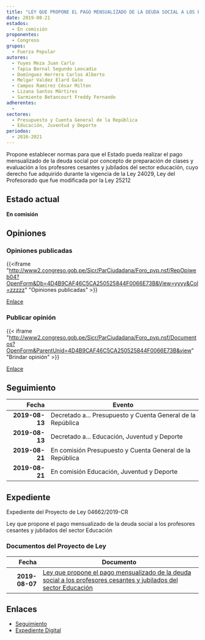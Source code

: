 ```yaml
---
title: "LEY QUE PROPONE EL PAGO MENSUALIZADO DE LA DEUDA SOCIAL A LOS PROFESORES CESANTES Y JUBILADOS DEL SECTOR EDUCACIÓN"
date: 2019-08-21
estados: 
  - En comisión
proponentes: 
  - Congreso
grupos: 
  - Fuerza Popular
autores: 
  - Yuyes Meza Juan Carlo
  - Tapia Bernal Segundo Leocadio
  - Domínguez Herrera Carlos Alberto
  - Melgar Valdez Elard Galo
  - Campos Ramírez César Milton
  - Lizana Santos Mártires
  - Sarmiento Betancourt Freddy Fernando
adherentes: 
  - 
sectores: 
  - Presupuesto y Cuenta General de la República
  - Educación, Juventud y Deporte
periodos: 
  - 2016-2021
---
```


Propone establecer normas para que el Estado pueda realizar el pago mensualizado de la deuda social por concepto de preparación de clases y evaluación a los profesores cesantes y jubilados del sector educación, cuyo derecho fue adquirido durante la vigencia de la Ley 24029, Ley del Profesorado que fue modificada por la Ley 25212


## Estado actual

**En comisión**

## Opiniones

### Opiniones publicadas

{{<iframe "http://www2.congreso.gob.pe/Sicr/ParCiudadana/Foro_pvp.nsf/RepOpiweb04?OpenForm&Db=4D4B9CAF46C5CA250525844F0066E73B&View=yyyy&Col=zzzzz" "Opiniones publicadas" >}}

[Enlace](http://www2.congreso.gob.pe/Sicr/ParCiudadana/Foro_pvp.nsf/RepOpiweb04?OpenForm&Db=4D4B9CAF46C5CA250525844F0066E73B&View=yyyy&Col=zzzzz)
### Publicar opinión

{{< iframe "http://www2.congreso.gob.pe/Sicr/ParCiudadana/Foro_pvp.nsf/Documentos?OpenForm&ParentUnid=4D4B9CAF46C5CA250525844F0066E73B&view" "Brindar opinión" >}}

[Enlace](http://www2.congreso.gob.pe/Sicr/ParCiudadana/Foro_pvp.nsf/Documentos?OpenForm&ParentUnid=4D4B9CAF46C5CA250525844F0066E73B&view)

## Seguimiento

| Fecha | Evento |
|------:|--------|
| **2019-08-13** | Decretado a... Presupuesto y Cuenta General de la República|
| **2019-08-13** | Decretado a... Educación, Juventud y Deporte|
| **2019-08-21** | En comisión Presupuesto y Cuenta General de la República|
| **2019-08-21** | En comisión Educación, Juventud y Deporte|


## Expediente

Expediente del Proyecto de Ley 04662/2019-CR

Ley que propone el pago mensualizado de la deuda social a los profesores cesantes y jubilados del sector Educación


### Documentos del Proyecto de Ley

| Fecha | Documento |
|------:|--------|
| **2019-08-07** | [Ley que propone el pago mensualizado de la deuda social a los profesores cesantes y jubilados del sector Educación](http://www.leyes.congreso.gob.pe/Documentos/2016_2021/Proyectos_de_Ley_y_de_Resoluciones_Legislativas/PL0466220190807.pdf) |

## Enlaces 

- [Seguimiento](http://www2.congreso.gob.pe/Sicr/TraDocEstProc/CLProLey2016.nsf/f7fff46988ca05b1052578e100829cc7/b0ebb19d92701ac40525844f00820d3c?OpenDocument)
- [Expediente Digital](http://www2.congreso.gob.pe/Sicr/TraDocEstProc/CLProLey2016.nsf/f7fff46988ca05b1052578e100829cc7/b0ebb19d92701ac40525844f00820d3c?OpenDocument&Click=05257FB7005EB655.eb71d0cf91d8294e05256cdf006b5706/$Body/0.1C6C)

